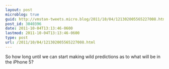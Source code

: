 ```yaml
---
layout: post
microblog: true
guid: http://vmstan-tweets.micro.blog/2011/10/04/121302005565227008.html
post_id: 3040396
date: 2011-10-04T13:13:46-0600
lastmod: 2011-10-04T13:13:46-0600
type: post
url: /2011/10/04/121302005565227008.html
---
```

So how long until we can start making wild predictions as to what will be in the iPhone 5?
